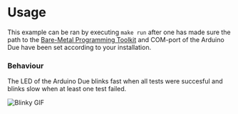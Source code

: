 # Usage
This example can be ran by executing ```make run``` after one has made sure the path to the [Bare-Metal Programming Toolkit](https://github.com/wovo/bmptk) and COM-port of the Arduino Due have been set according to your installation.

### Behaviour
The LED of the Arduino Due blinks fast when all tests were succesful and blinks slow when at least one test failed.

![Blinky GIF](./blink.gif)